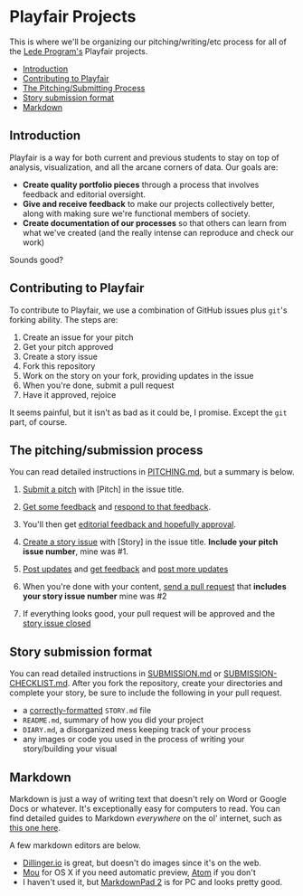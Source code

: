 # Playfair Projects

This is where we'll be organizing our pitching/writing/etc process for all of the [Lede Program's](http://ledeprogram.com) Playfair projects.

* [Introduction](#introduction)
* [Contributing to Playfair](#the-process-in-general)
* [The Pitching/Submitting Process](#the-pitchingsubmission-process)
* [Story submission format](#story-submission-format)
* [Markdown](#markdown)
  
## Introduction

Playfair is a way for both current and previous students to stay on top of analysis, visualization, and all the arcane corners of data. Our goals are:

* **Create quality portfolio pieces** through a process that involves feedback and editorial oversight.
* **Give and receive feedback** to make our projects collectively better, along with making sure we're functional members of society.
* **Create documentation of our processes** so that others can learn from what we've created (and the really intense can reproduce and check our work)

Sounds good?

## Contributing to Playfair

To contribute to Playfair, we use a combination of GitHub issues plus `git`'s forking ability. The steps are:

1. Create an issue for your pitch
2. Get your pitch approved
3. Create a story issue
4. Fork this repository
5. Work on the story on your fork, providing updates in the issue
6. When you're done, submit a pull request
7. Have it approved, rejoice

It seems painful, but it isn't as bad as it could be, I promise. Except the `git` part, of course.

## The pitching/submission process

You can read detailed instructions in [PITCHING.md](PITCHING.md), but a summary is below.

1. [Submit a pitch](https://github.com/jsoma/playfair-projects/issues/1) with [Pitch] in the issue title.
2. [Get some feedback](https://github.com/jsoma/playfair-projects/issues/1#issuecomment-234377726) and [respond to that feedback](https://github.com/jsoma/playfair-projects/issues/1#issuecomment-234379100).

3. You'll then get [editorial feedback and hopefully approval](https://github.com/jsoma/playfair-projects/issues/1#issuecomment-234380193).
4. [Create a story issue](https://github.com/jsoma/playfair-projects/issues/2) with [Story] in the issue title. **Include your pitch issue number**, mine was #1.
5. [Post updates](https://github.com/jsoma/playfair-projects/issues/2#issuecomment-234383998) and [get feedback](https://github.com/jsoma/playfair-projects/issues/2#issuecomment-234384424) and [post more updates](https://github.com/jsoma/playfair-projects/issues/2#issuecomment-234384733)
6. When you're done with your content, [send a pull request](https://github.com/jsoma/playfair-projects/issues/2#issuecomment-234384971) that **includes your story issue number** mine was #2
7. If everything looks good, your pull request will be approved and the [story issue closed](https://github.com/jsoma/playfair-projects/issues/2#issuecomment-234384994)

## Story submission format

You can read detailed instructions in [SUBMISSION.md](SUBMISSION.md) or [SUBMISSION-CHECKLIST.md](SUBMISSION-CHECKLIST.md). After you fork the repository, create your directories and complete your story, be sure to include the following in your pull request.

* a [correctly-formatted](SUBMISSION.md#storymd-format) `STORY.md` file
* `README.md`, summary of how you did your project
* `DIARY.md`, a disorganized mess keeping track of your process
* any images or code you used in the process of writing your story/building your visual

## Markdown

Markdown is just a way of writing text that doesn't rely on Word or Google Docs or whatever. It's exceptionally easy for computers to read. You can find detailed guides to Markdown *everywhere* on the ol' internet, such as [this one here](https://github.com/adam-p/markdown-here/wiki/Markdown-Cheatsheet).

A few markdown editors are below.

* [Dillinger.io](http://dillinger.io/) is great, but doesn't do images since it's on the web.
* [Mou](http://25.io/mou/) for OS X if you need automatic preview, [Atom](http://atom.io) if you don't
* I haven't used it, but [MarkdownPad 2](http://markdownpad.com/news/2013/introducing-markdownpad-2/) is for PC and looks pretty good.